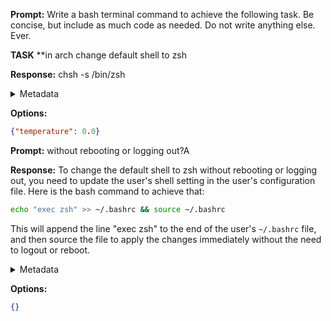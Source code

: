 **Prompt:**
Write a bash terminal command to achieve the following task.
Be concise, but include as much code as needed. Do not write anything else. Ever.

**TASK**
**in arch change default shell to zsh


**Response:**
chsh -s /bin/zsh

<details><summary>Metadata</summary>

- Duration: 1130 ms
- Datetime: 2023-12-12T14:02:55.508094
- Model: gpt-3.5-turbo-0613

</details>

**Options:**
```json
{"temperature": 0.0}
```

**Prompt:**
without rebooting or logging out?A

**Response:**
To change the default shell to zsh without rebooting or logging out, you need to update the user's shell setting in the user's configuration file. Here is the bash command to achieve that:

```bash
echo "exec zsh" >> ~/.bashrc && source ~/.bashrc
```

This will append the line "exec zsh" to the end of the user's `~/.bashrc` file, and then source the file to apply the changes immediately without the need to logout or reboot.

<details><summary>Metadata</summary>

- Duration: 4486 ms
- Datetime: 2023-12-12T14:04:18.960887
- Model: gpt-3.5-turbo-0613

</details>

**Options:**
```json
{}
```

